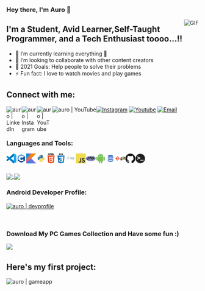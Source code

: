 ### Hey there, I'm Auro 👋 


<img align="right" alt="GIF" src="https://media.giphy.com/media/fwbZnTftCXVocKzfxR/giphy.gif" />

## I'm a Student, Avid Learner,Self-Taught Programmer, and a Tech Enthusiast toooo...!!

- 🌱 I’m currently learning everything 🤣
- 👯 I’m looking to collaborate with other content creators
- 🥅 2021 Goals: Help people to solve their problems
- ⚡ Fun fact: I love to watch movies and play games



## Connect with me:

[<img align="left" alt="auro | LinkedIn" width="40px" src="https://img.icons8.com/external-justicon-lineal-color-justicon/64/000000/external-linkedin-social-media-justicon-lineal-color-justicon.png" />][linkedin]
[<img align="left" alt="auro | Instagram" width="40px" src="https://img.icons8.com/color/64/000000/instagram-new.png" />][instagram]
<a href="https://www.instagram.com/the_impatientcat.pie/"><img alt="Instagram" src="https://img.shields.io/badge/the_impatientcat.pie-black?style=flat-circle&logo=instagram"></a>
[<img align="left" width="40px" alt="auro | YouTube" width="22px" src="https://img.icons8.com/external-justicon-lineal-color-justicon/64/000000/external-youtube-social-media-justicon-lineal-color-justicon.png" />][youtube]
<a href="https://www.youtube.com/channel/UCVSUrrpas1belTDN6QyxfuA/featured"><img alt="Youtube" src="https://img.shields.io/badge/Youtube-Surajitas%20Creations-red?style=plastic&logo=Youtube"></a>
[<img align="left" alt="auro | YouTube"  src="https://img.shields.io/badge/Linkedin-Auro%20Saswat%20Raj-3498db?style=plastic&logo=Linkedin" />][linkedin]
<a href="mailto:aurosaswat@gmail.com"><img alt="Email" src="https://img.shields.io/badge/Email-aurosaswat@gmail.com-blue?style=plastic&logo=Gmail"></a>

<br/>
<br/>



### Languages and Tools:

<img align="left" alt="Visual Studio Code" width="26px" src="https://raw.githubusercontent.com/github/explore/80688e429a7d4ef2fca1e82350fe8e3517d3494d/topics/visual-studio-code/visual-studio-code.png" />
<img align="left" alt="C" width="26px" src="https://raw.githubusercontent.com/github/explore/78df643247d429f6cc873026c0622819ad797942/topics/c/c.png" />


<img align="left" alt="Kotlin" width="26px" src="https://raw.githubusercontent.com/github/explore/78df643247d429f6cc873026c0622819ad797942/topics/kotlin/kotlin.png" />
<img align="left" alt="python" width="26px" src="https://raw.githubusercontent.com/github/explore/78df643247d429f6cc873026c0622819ad797942/topics/python/python.png" />
<img align="left" alt="HTML5" width="26px" src="https://raw.githubusercontent.com/github/explore/80688e429a7d4ef2fca1e82350fe8e3517d3494d/topics/html/html.png" />
<img align="left" alt="CSS3" width="26px" src="https://raw.githubusercontent.com/github/explore/80688e429a7d4ef2fca1e82350fe8e3517d3494d/topics/css/css.png" />
<img align="left" alt="Java" width="26px" src="https://raw.githubusercontent.com/github/explore/80688e429a7d4ef2fca1e82350fe8e3517d3494d/topics/java/java.png" />
<img align="left" alt="JavaScript" width="26px" src="https://raw.githubusercontent.com/github/explore/80688e429a7d4ef2fca1e82350fe8e3517d3494d/topics/javascript/javascript.png" />
<img align="left" alt="php" width="26px" src="https://raw.githubusercontent.com/github/explore/78df643247d429f6cc873026c0622819ad797942/topics/php/php.png" />
<img align="left" alt="Android" width="26px" src="https://raw.githubusercontent.com/github/explore/78df643247d429f6cc873026c0622819ad797942/topics/android/android.png" />
<img align="left" alt="SQL" width="26px" src="https://raw.githubusercontent.com/github/explore/80688e429a7d4ef2fca1e82350fe8e3517d3494d/topics/sql/sql.png" />
<img align="left" alt="Git" width="26px" src="https://raw.githubusercontent.com/github/explore/80688e429a7d4ef2fca1e82350fe8e3517d3494d/topics/git/git.png" />
<img align="left" alt="GitHub" width="26px" src="https://raw.githubusercontent.com/github/explore/78df643247d429f6cc873026c0622819ad797942/topics/github/github.png" />
<img align="left" alt="Terminal" width="26px" src="https://raw.githubusercontent.com/github/explore/80688e429a7d4ef2fca1e82350fe8e3517d3494d/topics/terminal/terminal.png" /> 
<br />
<br />

<br/>



<a href="https://github.com/geeky-auro">
  <img height="180em" align="center" src="https://github-readme-stats.vercel.app/api?username=geeky-auro&theme=great-gatsby&show_icons=true" />
</a>
<a href="https://github.com/geeky-auro">
  <img height="180em" align="center" src="https://github-readme-stats.vercel.app/api/top-langs/?username=geeky-auro&theme=great-gatsby&layout=compact" />
</a>


<br/>

### Android Developer Profile:
[<img width="120px" align="center" alt="auro | devprofile" width="90px" src="https://img.icons8.com/external-kiranshastry-lineal-color-kiranshastry/64/000000/external-developer-coding-kiranshastry-lineal-color-kiranshastry.png" />][devprofile]

<br/>

### Download My PC Games Collection and Have some fun :)

<a href="https://drive.google.com/drive/u/0/folders/1K1FdNbEu9-_wy8vn9sE768VojXqu6Fnp"><img src="https://img.icons8.com/external-wanicon-lineal-color-wanicon/50/000000/external-games-home-electronic-wanicon-lineal-color-wanicon.png"/></a>
<br/>




## Here's my first project:
[<img align="left" alt="auro | gameapp" width="200px" src="https://play-lh.googleusercontent.com/RbBcyjDiqCSMP7lk2SmsBu3FKGX7r8K_z7MfjAGJF40l9rYI0MQA7mNnxFthrk-nP_8=s180-rw" />][androidapp]

<br/>
<br/>





[devprofile]: https://play.google.com/store/apps/dev?id=8184469226033279259
[youtube]: https://www.youtube.com/channel/UCVSUrrpas1belTDN6QyxfuA/featured
[instagram]: https://www.instagram.com/the_impatientcat.pie/
[linkedin]: https://www.linkedin.com/in/auro-saswat-raj-9bba80224
[androidapp]: https://play.google.com/store/apps/details?id=com.AuroSaswatRaj.noughtsandcrosses
[telegram]: https://t.me/The_impatientCat
